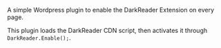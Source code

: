 A simple Wordpress plugin to enable the DarkReader Extension on every page.

This plugin loads the DarkReader CDN script, then activates it through `DarkReader.Enable();`.
